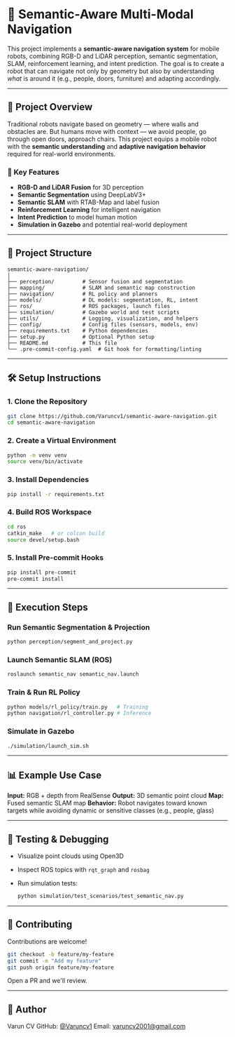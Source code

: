 # 🤖 Semantic-Aware Multi-Modal Navigation

This project implements a **semantic-aware navigation system** for mobile robots, combining RGB-D and LiDAR perception, semantic segmentation, SLAM, reinforcement learning, and intent prediction. The goal is to create a robot that can navigate not only by geometry but also by understanding *what* is around it (e.g., people, doors, furniture) and adapting accordingly.

---

## 🧠 Project Overview

Traditional robots navigate based on geometry — where walls and obstacles are. But humans move with context — we avoid people, go through open doors, approach chairs. This project equips a mobile robot with the **semantic understanding** and **adaptive navigation behavior** required for real-world environments.

### 🧩 Key Features

* **RGB-D and LiDAR Fusion** for 3D perception
* **Semantic Segmentation** using DeepLabV3+
* **Semantic SLAM** with RTAB-Map and label fusion
* **Reinforcement Learning** for intelligent navigation
* **Intent Prediction** to model human motion
* **Simulation in Gazebo** and potential real-world deployment

---

## 📂 Project Structure

```
semantic-aware-navigation/
│
├── perception/         # Sensor fusion and segmentation
├── mapping/            # SLAM and semantic map construction
├── navigation/         # RL policy and planners
├── models/             # DL models: segmentation, RL, intent
├── ros/                # ROS packages, launch files
├── simulation/         # Gazebo world and test scripts
├── utils/              # Logging, visualization, and helpers
├── config/             # Config files (sensors, models, env)
├── requirements.txt    # Python dependencies
├── setup.py            # Optional Python setup
├── README.md           # This file
└── .pre-commit-config.yaml  # Git hook for formatting/linting
```

---

## 🛠️ Setup Instructions

### 1. Clone the Repository

```bash
git clone https://github.com/Varuncv1/semantic-aware-navigation.git
cd semantic-aware-navigation
```

### 2. Create a Virtual Environment

```bash
python -m venv venv
source venv/bin/activate
```

### 3. Install Dependencies

```bash
pip install -r requirements.txt
```

### 4. Build ROS Workspace

```bash
cd ros
catkin_make   # or colcon build
source devel/setup.bash
```

### 5. Install Pre-commit Hooks

```bash
pip install pre-commit
pre-commit install
```

---

## 🚀 Execution Steps

### Run Semantic Segmentation & Projection

```bash
python perception/segment_and_project.py
```

### Launch Semantic SLAM (ROS)

```bash
roslaunch semantic_nav semantic_nav.launch
```

### Train & Run RL Policy

```bash
python models/rl_policy/train.py   # Training
python navigation/rl_controller.py # Inference
```

### Simulate in Gazebo

```bash
./simulation/launch_sim.sh
```

---

## 📊 Example Use Case

**Input:** RGB + depth from RealSense
**Output:** 3D semantic point cloud
**Map:** Fused semantic SLAM map
**Behavior:** Robot navigates toward known targets while avoiding dynamic or sensitive classes (e.g., people, glass)

---

## 🧪 Testing & Debugging

* Visualize point clouds using Open3D
* Inspect ROS topics with `rqt_graph` and `rosbag`
* Run simulation tests:

  ```bash
  python simulation/test_scenarios/test_semantic_nav.py
  ```

---

## 🤝 Contributing

Contributions are welcome!

```bash
git checkout -b feature/my-feature
git commit -m "Add my feature"
git push origin feature/my-feature
```

Open a PR and we'll review.

---

## 👤 Author

Varun CV
GitHub: [@Varuncv1](https://github.com/Varuncv1)
Email: [varuncv2001@gmail.com](mailto:varuncv2001@gmail.com)
